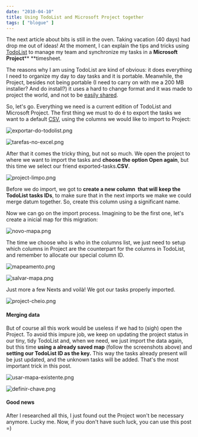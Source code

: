 ```yaml
---
date: "2010-04-10"
title: Using TodoList and Microsoft Project together
tags: [ "blogue" ]
---
```

The next article about bits is still in the oven. Taking vacation (40 days) had drop me out of ideas! At the moment, I can explain the tips and tricks using  [TodoList](/todolist) to manage my team and synchronize my tasks in a **Microsoft Project**** **timesheet.

The reasons why I am using TodoList are kind of obvious: it does everything I need to organize my day to day tasks and it is portable. Meanwhile, the Project, besides not being portable (I need to carry on with me a 200 MB installer? And do install?) it uses a hard to change format and it was made to project the world, and not to be [easily shared](http://pt.wikipedia.org/wiki/XML).

So, let's go. Everything we need is a current edition of TodoList and Microsoft Project. The first thing we must to do é to export the tasks we want to a default [CSV](http://pt.wikipedia.org/wiki/Comma-separated_values), using the columns we would like to import to Project:

![exportar-do-todolist.png](/images/oq05iXN.png)

![tarefas-no-excel.png](/images/2UNFGL3.png)

After that it comes the tricky thing, but not so much. We open the project to where we want to import the tasks and **choose the option Open again**, but this time we select our friend exported-tasks.**CSV**.

![project-limpo.png](/images/ptXsE3F.png)

Before we do import, we got to **create a new column  that will keep the TodoList tasks IDs**, to make sure that in the next imports we make we could merge datum together. So, create this column using a significant name.

Now we can go on the import process. Imagining to be the first one, let's create a inicial map for this migration:

![novo-mapa.png](/images/3MaPHnv.png)

The time we choose who is who in the columns list, we just need to setup which columns in Project are the counterpart for the columns in TodoList, and remember to allocate our special column ID.

![mapeamento.png](/images/jcC1A4o.png)

![salvar-mapa.png](/images/i2aHSbi.png)

Just more a few Nexts and voilà! We got our tasks properly imported.

![project-cheio.png](/images/LxS5kjz.png)

#### Merging data

But of course all this work would be useless if we had to (sigh) open the Project. To avoid this impure job, we keep on updating the project status in our tiny, tidy TodoList and, when we need, we just import the data again, but this time **using a already saved map** (follow the screenshots above) and **setting our TodoList ID as the key.** This way the tasks already present will be just updated, and the unknown tasks will be added. That's the most important trick in this post.

![usar-mapa-existente.png](/images/MAYi2it.png)

![definir-chave.png](/images/JCARl4f.png)

#### Good news

After I researched all this, I just found out the Project won't be necessary anymore. Lucky me. Now, if you don't have such luck, you can use this post =)

